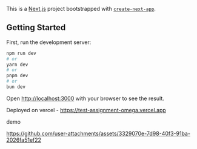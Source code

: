This is a [Next.js](https://nextjs.org) project bootstrapped with [`create-next-app`](https://nextjs.org/docs/app/api-reference/cli/create-next-app).

## Getting Started

First, run the development server:

```bash
npm run dev
# or
yarn dev
# or
pnpm dev
# or
bun dev
```

Open [http://localhost:3000](http://localhost:3000) with your browser to see the result.

Deployed on vercel - https://test-assignment-omega.vercel.app

demo

https://github.com/user-attachments/assets/3329070e-7d98-40f3-91ba-2026fa51ef22

